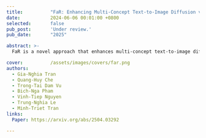 ```yaml
---
title:          "FaR: Enhancing Multi-Concept Text-to-Image Diffusion via Concept Fusion and Localized Refinement"
date:           2024-06-06 00:01:00 +0800
selected:       false
pub_post:       'Under review.'
pub_date:       "2025"

abstract: >-
  FaR is a novel approach that enhances multi-concept text-to-image diffusion by augmenting training data and refining attention maps to prevent overfitting and attribute leakage.

cover:          /assets/images/covers/far.png
authors:
  - Gia-Nghia Tran
  - Quang-Huy Che
  - Trong-Tai Dam Vu
  - Bich-Nga Pham
  - Vinh-Tiep Nguyen
  - Trung-Nghia Le
  - Minh-Triet Tran
links:
  Paper: https://arxiv.org/abs/2504.03292

---
```

